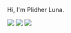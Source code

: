 Hi, I'm Plidher Luna.

![](https://img.shields.io/badge/day%20📅-7-blue)
![](https://img.shields.io/badge/stars%20⭐-5-yellow)
![](https://img.shields.io/badge/days%20completed-2-red)
